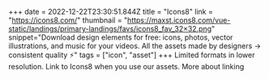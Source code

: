 +++
date = 2022-12-22T23:30:51.844Z
title = "Icons8"
link = "https://icons8.com/"
thumbnail = "https://maxst.icons8.com/vue-static/landings/primary-landings/favs/icons8_fav_32×32.png"
snippet="Download design elements for free: icons, photos, vector illustrations, and music for your videos. All the assets made by designers → consistent quality ⚡️"
tags = ["icon", "asset"]
+++
Limited formats in lower resolution.
Link to Icons8 when you use our assets. More about linking
